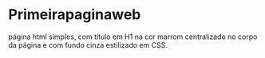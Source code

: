 # Primeirapaginaweb

página html simples, com título em H1 na cor marrom centralizado no corpo da página e com fundo cinza estilizado em CSS.
